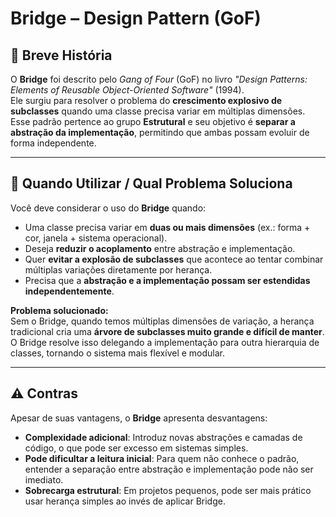 # Bridge – Design Pattern (GoF)

## 📜 Breve História  
O **Bridge** foi descrito pelo *Gang of Four* (GoF) no livro *"Design Patterns: Elements of Reusable Object-Oriented Software"* (1994).  
Ele surgiu para resolver o problema do **crescimento explosivo de subclasses** quando uma classe precisa variar em múltiplas dimensões.  
Esse padrão pertence ao grupo **Estrutural** e seu objetivo é **separar a abstração da implementação**, permitindo que ambas possam evoluir de forma independente.

---

## 🎯 Quando Utilizar / Qual Problema Soluciona  
Você deve considerar o uso do **Bridge** quando:  
- Uma classe precisa variar em **duas ou mais dimensões** (ex.: forma + cor, janela + sistema operacional).  
- Deseja **reduzir o acoplamento** entre abstração e implementação.  
- Quer **evitar a explosão de subclasses** que acontece ao tentar combinar múltiplas variações diretamente por herança.  
- Precisa que a **abstração e a implementação possam ser estendidas independentemente**.  

**Problema solucionado:**  
Sem o Bridge, quando temos múltiplas dimensões de variação, a herança tradicional cria uma **árvore de subclasses muito grande e difícil de manter**.  
O Bridge resolve isso delegando a implementação para outra hierarquia de classes, tornando o sistema mais flexível e modular.

---

## ⚠️ Contras  
Apesar de suas vantagens, o **Bridge** apresenta desvantagens:  
- **Complexidade adicional**: Introduz novas abstrações e camadas de código, o que pode ser excesso em sistemas simples.  
- **Pode dificultar a leitura inicial**: Para quem não conhece o padrão, entender a separação entre abstração e implementação pode não ser imediato.  
- **Sobrecarga estrutural**: Em projetos pequenos, pode ser mais prático usar herança simples ao invés de aplicar Bridge.


